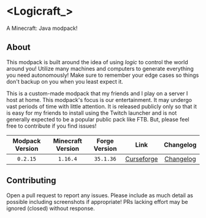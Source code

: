 # <Logicraft\_>

A Minecraft: Java modpack!

## About

This modpack is built around the idea of using _logic_ to control the world
around you! Utilize many machines and computers to generate everything you need
autonomously! Make sure to remember your edge cases so things don't backup on
you when you least expect it.

This is a custom-made modpack that my friends and I play on a server I host at
home. This modpack's focus is our entertainment. It may undergo vast
periods of time with little attention. It is released publicly only so that it
is easy for my friends to install using the Twitch launcher and is not generally
expected to be a popular public pack like FTB. But, please feel free to
contribute if you find issues!

| Modpack Version | Minecraft Version | Forge Version |                                  Link                                   |         Changelog         |
| :-------------: | :---------------: | :-----------: | :---------------------------------------------------------------------: | :-----------------------: |
|    `0.2.15`     |     `1.16.4`      |   `35.1.36`   | [Curseforge](https://www.curseforge.com/minecraft/modpacks/logicraft_/) | [Changelog](CHANGELOG.md) |

## Contributing

Open a pull request to report any issues. Please include as much detail as
possible including screenshots if appropriate! PRs lacking effort may be ignored
(closed) without response.
